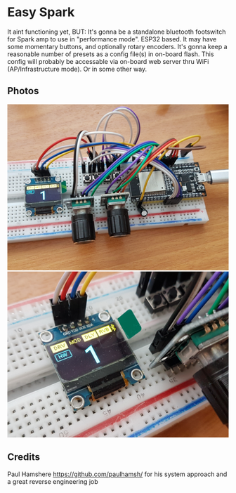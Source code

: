 # Easy Spark
It aint functioning yet, BUT:
It's gonna be a standalone bluetooth footswitch for Spark amp to use in "performance mode".
ESP32 based.
It may have some momentary buttons, and optionally rotary encoders.
It's gonna keep a reasonable number of presets as a config file(s) in on-board flash.
This config will probably be accessable via on-board web server thru WiFi (AP/Infrastructure mode). Or in some other way.

## Photos
![](/images/2021-05-09%2018-23-49.JPG)
![](/images/2021-05-09%2018-24-17.JPG)

## Credits
Paul Hamshere https://github.com/paulhamsh/ for his system approach and a great reverse engineering job
